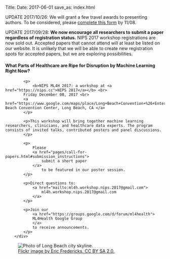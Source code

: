 Title:
Date: 2017-06-01
save_as: index.html

<div class="container">

<div class="row">
<div class="alert alert-warning" role="alert">
<p> UPDATE 2017/10/26:
<emph>
We will grant a few travel awards to presenting authors. To be considered, please 
<a href="https://goo.gl/forms/aM2uSGZtNQ9O7w563">
complete this form</a>  by 11/08.
</emph>
</p>
</div>
</div>

<div class="row">
<div class="alert alert-warning" role="alert">
<p> UPDATE 2017/09/28:
<emph><b>We now encourage all researchers to submit a paper
regardless of registration status.</b></emph>
<emph>
NIPS 2017 workshop registrations are now sold out.
Accepted papers that cannot attend will at least be listed on our website.
It is unlikely that we will be able to create new registration spots for
accepted papers, but we are exploring possibilities.
</emph>
</p>
</div>
</div>


<div class="row">
        <div class="col-md-7">
            <h4>What Parts of Healthcare are Ripe for Disruption by Machine Learning Right Now?</h4>

            <p>
                <b>NIPS ML4H 2017: a workshop at <a href="https://nips.cc">NIPS 2017</a></b> <br>
            Friday December 08, 2017 <br>
            <a href="https://www.google.com/maps/place/Long+Beach+Convention+%26+Entertainment+Center/@33.7606839,-118.1892951,16z/data=!3m1!5s0x80dd313b1d738beb:0xb11de026a4091d6e!4m2!3m1!1s0x80dd313b68c4eae7:0x69f1fff3cb508d42">Long Beach Convention Center, Long Beach, CA </a>
            </p>

            <p>This workshop will bring together machine learning researchers, clinicians, and healthcare data experts. The program consists of invited talks, contributed posters and panel discussions.
            </p>

            <p>
                Please 
                <a href="pages/call-for-papers.html#submission_instructions">
                    submit a short paper
                </a>
                    to be featured in our poster session.
            </p>

            <p>Direct questions to:
                <a href="mailto:ml4h.workshop.nips.2017@gmail.com">
                    ml4h.workshop.nips.2017@gmail.com
                </a>
            </p>

            <p>Join our
                <a href="https://groups.google.com/d/forum/ml4health">
                ML4Health Google Group
                </a>
                to receive announcements.
            </p>
        </div>

<div class="col-md-5" style="padding-left: 0px;  padding-right: 0px;">
<figure class="figure">
<img
    src="images/Long_Beach_California-02.jpg"
    class="img-fluid"
    alt="Photo of Long Beach city skyline.">
<figcaption class="figure-caption">
    <a href="https://www.flickr.com/photos/11190696@N02/2260280756">
        Flickr image by Eric Fredericks, CC BY SA 2.0.</a>
</figcaption>
</figure>
</div>
</div>





</div><!-- END CONTAINER -->

<!---
<div class="row">

<div style="float:left; padding-right:1em">
<img width=500px src="images/long-beach.jpg"/>
</div>
    <h3>What Parts of Healthcare are Ripe for Disruption by Machine Learning Right Now?</h3>

    <p>This workshop will bring together machine learning researchers, clinicians, and healthcare data experts. The program consists of invited talks, contributed posters and panel discussions.</p>
    <p> <b>A workshop at NIPS 2017</b> <br>
	Friday December 08, 2017 <br>
	<a href="https://www.google.com/maps/place/Long+Beach+Convention+%26+Entertainment+Center/@33.7606839,-118.1892951,16z/data=!3m1!5s0x80dd313b1d738beb:0xb11de026a4091d6e!4m2!3m1!1s0x80dd313b68c4eae7:0x69f1fff3cb508d42">Long Beach Convention Center, Long Beach, CA </a>
	</p>
	<p>
        Please direct questions to:
        <a href=“mailto:ml4h.workshop.nips.2017@gmail.com”>
            ml4h.workshop.nips.2017@gmail.com
        </a>
    </p>
</div>
-->